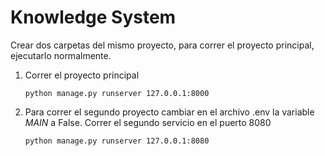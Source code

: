 # Knowledge System

Crear dos carpetas del mismo proyecto, para  correr el proyecto principal, ejecutarlo normalmente.
1. Correr el proyecto principal

    `
    python manage.py runserver 127.0.0.1:8000
    `

2. Para correr el segundo proyecto cambiar en el archivo .env la variable *MAIN* a False. Correr el segundo servicio en el puerto 8080

    `
    python manage.py runserver 127.0.0.1:8080
    `
    
